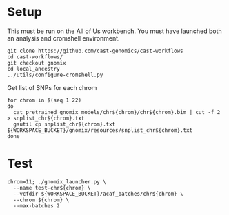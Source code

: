 # Setup

This must be run on the All of Us workbench. You must have launched both an analysis and cromshell environment.

```
git clone https://github.com/cast-genomics/cast-workflows
cd cast-workflows/
git checkout gnomix
cd local_ancestry
../utils/configure-cromshell.py
```

Get list of SNPs for each chrom

```
for chrom in $(seq 1 22)
do
  cat pretrained_gnomix_models/chr${chrom}/chr${chrom}.bim | cut -f 2 > snplist_chr${chrom}.txt
  gsutil cp snplist_chr${chrom}.txt ${WORKSPACE_BUCKET}/gnomix/resources/snplist_chr${chrom}.txt
done
```

# Test

```
chrom=11; ./gnomix_launcher.py \
  --name test-chr${chrom} \
  --vcfdir ${WORKSPACE_BUCKET}/acaf_batches/chr${chrom} \
  --chrom ${chrom} \
  --max-batches 2 
```

